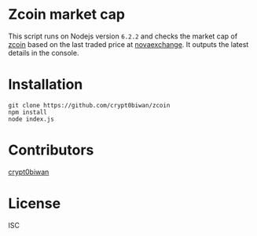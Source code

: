 Zcoin market cap
===

This script runs on Nodejs version `6.2.2` and checks the market cap of [zcoin](https://zcoin.tech/) based on the last traded price at [novaexchange](https://novaexchange.com). It outputs the latest details in the console.

Installation
===
```
git clone https://github.com/crypt0biwan/zcoin
npm install
node index.js
```

Contributors
===
[crypt0biwan](https://twitter.com/crypt0biwan)

License
===
ISC
